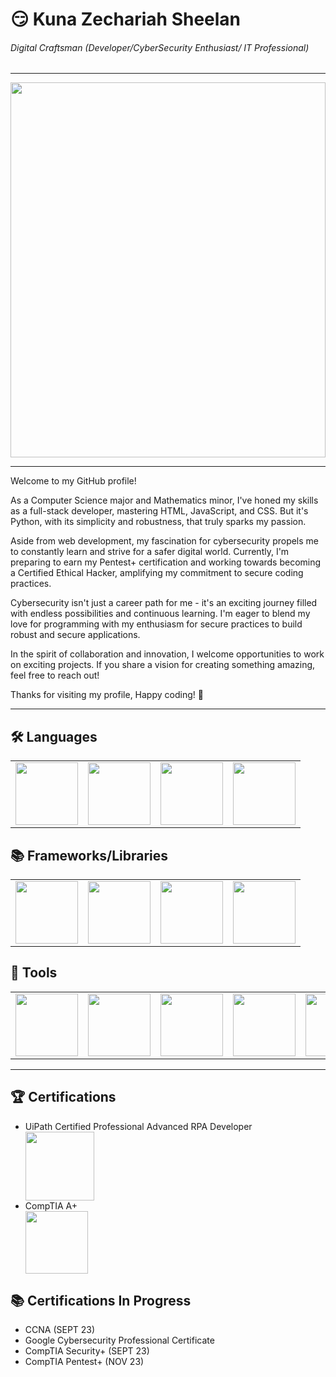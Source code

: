 # 😏 Kuna Zechariah Sheelan

###### *Digital Craftsman (Developer/CyberSecurity Enthusiast/ IT Professional)*

<hr/>
<img src="https://camo.githubusercontent.com/c1dcb74cc1c1835b1d716f5051499a2814c683c806b15f04b0eba492863703e9/68747470733a2f2f63646e2e6472696262626c652e636f6d2f75736572732f3733303730332f73637265656e73686f74732f363538313234332f6176656e746f2e676966" height="600px" width=100%/>
<hr/>

Welcome to my GitHub profile! 

As a Computer Science major and Mathematics minor, I've honed my skills as a full-stack developer, mastering HTML, JavaScript, and CSS. But it's Python, with its simplicity and robustness, that truly sparks my passion.

Aside from web development, my fascination for cybersecurity propels me to constantly learn and strive for a safer digital world. Currently, I'm preparing to earn my Pentest+ certification and working towards becoming a Certified Ethical Hacker, amplifying my commitment to secure coding practices.

Cybersecurity isn't just a career path for me - it's an exciting journey filled with endless possibilities and continuous learning. I'm eager to blend my love for programming with my enthusiasm for secure practices to build robust and secure applications.

In the spirit of collaboration and innovation, I welcome opportunities to work on exciting projects. If you share a vision for creating something amazing, feel free to reach out! 

Thanks for visiting my profile, Happy coding! 🚀

<hr/>

## 🛠️ Languages
<table border="0">
  <tr>
    <td align="center"><img src="https://logodownload.org/wp-content/uploads/2019/10/python-logo-768x854.png" width="100"></td>
    <td align="center"><img src="https://cdn.jsdelivr.net/gh/devicons/devicon/icons/html5/html5-plain-wordmark.svg" width="100"></td>
    <td align="center"><img src="https://cdn.jsdelivr.net/gh/devicons/devicon/icons/css3/css3-original.svg" width="100"></td>
    <td align="center"><img src="https://cdn.jsdelivr.net/gh/devicons/devicon/icons/javascript/javascript-original.svg" width="100"></td>
  </tr>
</table>

## 📚 Frameworks/Libraries
<table border="0">
 <tr>
    <td align="center"><img src="https://www.sportsengineers.com/wp-content/uploads/2015/05/react-logo-570x570.png" width="100"></td>
    <td align="center"><img src="https://mythinkpond.com/img/logo/tailwindcss-logo.png" width="100"></td>
    <td align="center"><img src="https://cdn.icon-icons.com/icons2/2415/PNG/512/bootstrap_plain_wordmark_logo_icon_146620.png" width="100"></td>
    <td align="center"><img src="https://www.kindpng.com/picc/m/188-1882416_flask-python-logo-hd-png-download.png" width="100"></td>
   
 </tr>
</table>

## 🧰 Tools
<table border="0">
 <tr>
    <td align="center"><img src="http://infospokeai.com/images/uipath.png" width="100"></td>
    <td align="center"><img src="https://www.unixmen.com/wp-content/uploads/2015/11/Kali_Linux_Logo.png" width="100"></td>
    <td align="center"><img src="https://res.cloudinary.com/lwgatsby/f_auto/www/uploads/2020/04/nmap-logo-256x256-1.png" width="100"></td>
    <td align="center"><img src="https://tenten.vn/help/wp-content/uploads/2022/01/PostgreSQL9.png" width="100"></td>
    <td align="center"><img src="https://clay-atlas.com/wp-content/uploads/2020/01/Linux.png" width="100"></td>
    <td align="center"><img src="https://cdn.freebiesupply.com/logos/large/2x/git-icon-logo-png-transparent.png" width="100"></td>
   <td align="center"><img src="http://phil.lavin.me.uk/wp-content/uploads/2012/03/wireshark.png" width="100"></td>
 </tr>
</table>

<hr/>

## 🏆 Certifications
<ul>
  <li>UiPath Certified Professional Advanced RPA Developer</li>
  <td align="center"><img src="https://home.pearsonvue.com/getattachment/Clients/UiPath/UiARD-Badge.png.aspx?lang=en-US" width="110"></td>
  <br/>
  <li>CompTIA A+</li>
  <td align="center"><img src="https://images.credly.com/size/340x340/images/a81e53e7-3649-4366-917d-9611bb74c10c/CompTIA_A_2B.png" width="100"></td>
</ul>

## 📚 Certifications In Progress
<ul>
  <li>CCNA (SEPT 23)</li>
  <li>Google Cybersecurity Professional Certificate</li>
  <li>CompTIA Security+ (SEPT 23)</li>
  <li>CompTIA Pentest+ (NOV 23)</li>
</ul>



  

 

 


<!--
**KunaZech06/KunaZech06** is a ✨ _special_ ✨ repository because its `README.md` (this file) appears on your GitHub profile.

Here are some ideas to get you started:

- 🔭 I’m currently working on ...
- 🌱 I’m currently learning ...
- 👯 I’m looking to collaborate on ...
- 🤔 I’m looking for help with ...
- 💬 Ask me about ...
- 📫 How to reach me: ...
- 😄 Pronouns: ...
- ⚡ Fun fact: ...
-->


